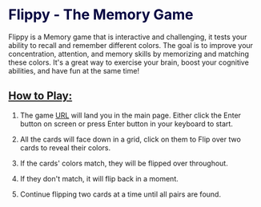 <h1 style="color:#020242">Flippy - The Memory Game</h1>

Flippy is a Memory game that is interactive and challenging, it tests your ability to recall and remember different colors. The goal is to improve your concentration, attention, and memory skills by memorizing and matching these colors. It's a great way to exercise your brain, boost your cognitive abilities, and have fun at the same time!

<h2><u>How to Play:</u></h2>

1. The game <a href="https://flippy-memory-game.vercel.app/">URL</a> will land you in the main page. Either click the Enter button on screen or press Enter button in your keyboard to start.<br/>

2. All the cards will face down in a grid, click on them to Flip over two cards to reveal their colors. <br/>

3. If the cards' colors match, they will be flipped over throughout.<br/>

4. If they don't match, it will flip back in a moment.<br/>

5. Continue flipping two cards at a time until all pairs are found.<br/>
